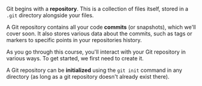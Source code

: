 Git begins with a **repository**. This is a collection of files itself, stored in a `.git` directory alongside your files.

A Git repository contains all your code **commits** (or snapshots), which we'll cover soon. It also stores various data about the commits, such as tags or markers to specific points in your repositories history.

As you go through this course, you'll interact with your Git repository in various ways. To get started, we first need to create it.

A Git repository can be **initialized** using the `git init` command in any directory (as long as a git repository doesn't already exist there).
